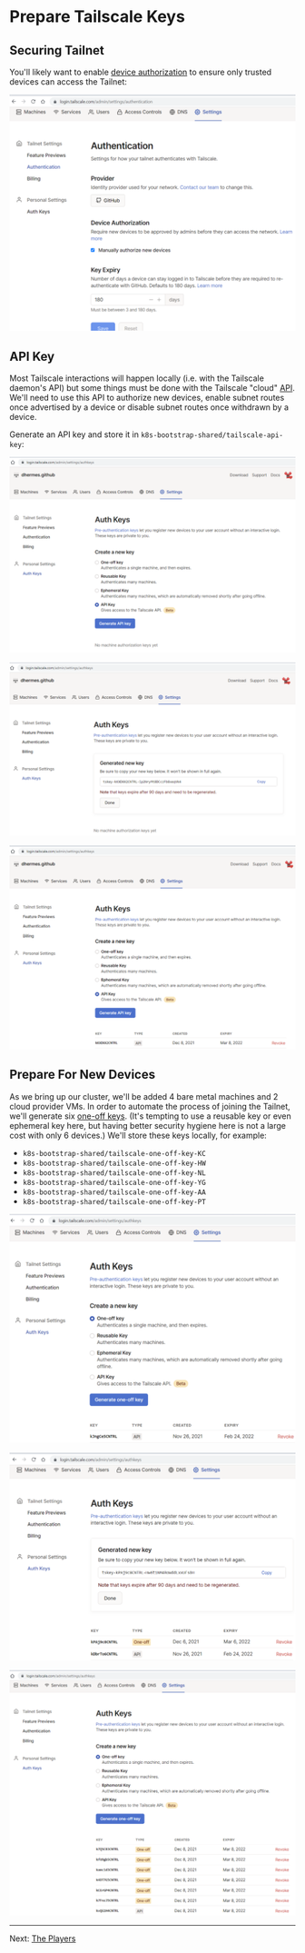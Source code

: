# Prepare Tailscale Keys

## Securing Tailnet

You'll likely want to enable [device authorization][1] to ensure only trusted
devices can access the Tailnet:

<p align="center">
  <img src="./_images/tailscale-require-device-authorization.png?raw=true" />
</p>

## API Key

Most Tailscale interactions will happen locally (i.e. with the Tailscale
daemon's API) but some things must be done with the Tailscale "cloud" [API][2].
We'll need to use this API to authorize new devices, enable subnet routes once
advertised by a device or disable subnet routes once withdrawn by a device.

Generate an API key and store it in `k8s-bootstrap-shared/tailscale-api-key`:

<p align="center">
  <img src="./_images/tailscale-new-api-key-01.png?raw=true" />
</p>

<p align="center">
  <img src="./_images/tailscale-new-api-key-02.png?raw=true" />
</p>

<p align="center">
  <img src="./_images/tailscale-new-api-key-03.png?raw=true" />
</p>

## Prepare For New Devices

As we bring up our cluster, we'll be added 4 bare metal machines and 2 cloud
provider VMs. In order to automate the process of joining the Tailnet, we'll
generate six [one-off keys][3]. (It's tempting to use a reusable key or even
ephemeral key here, but having better security hygiene here is not a large
cost with only 6 devices.) We'll store these keys locally, for example:

- `k8s-bootstrap-shared/tailscale-one-off-key-KC`
- `k8s-bootstrap-shared/tailscale-one-off-key-HW`
- `k8s-bootstrap-shared/tailscale-one-off-key-NL`
- `k8s-bootstrap-shared/tailscale-one-off-key-YG`
- `k8s-bootstrap-shared/tailscale-one-off-key-AA`
- `k8s-bootstrap-shared/tailscale-one-off-key-PT`

<p align="center">
  <img src="./_images/tailscale-create-new-key.png?raw=true" />
</p>

<p align="center">
  <img src="./_images/tailscale-new-one-off-key.png?raw=true" />
</p>

<p align="center">
  <img src="./_images/tailscale-prepared-one-off-keys.png?raw=true" />
</p>

---

Next: [The Players][4]

[1]: https://tailscale.com/kb/1099/device-authorization/
[2]: https://tailscale.com/kb/1101/api/
[3]: https://tailscale.com/kb/1085/auth-keys/
[4]: 03-the-players.md
